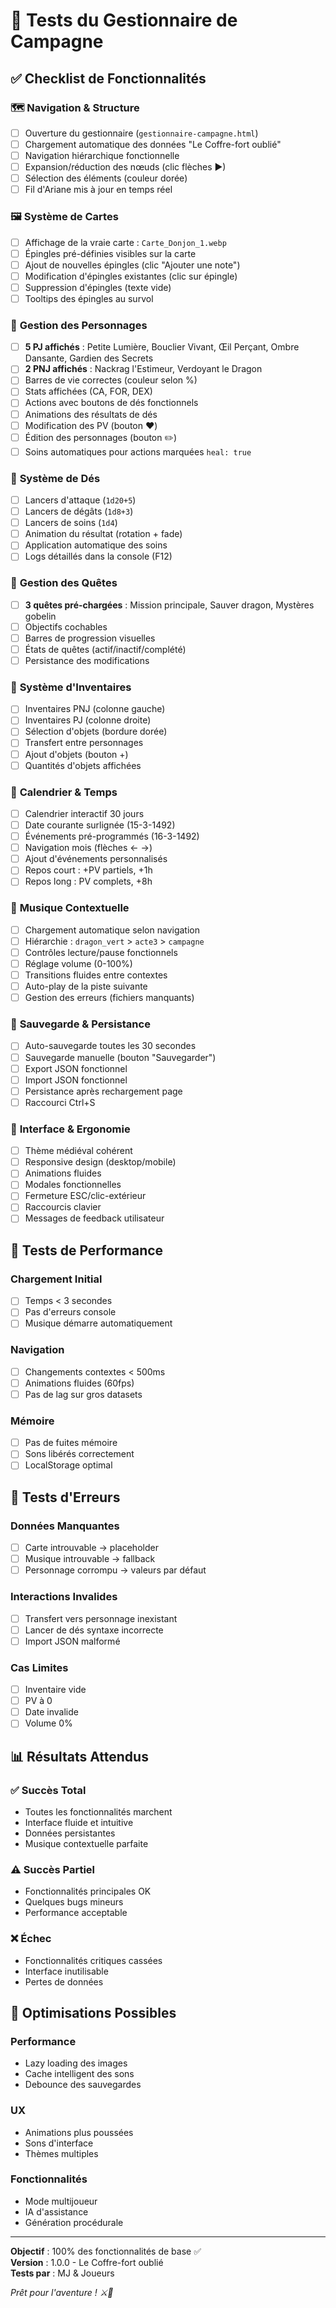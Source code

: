 # 🧪 Tests du Gestionnaire de Campagne

## ✅ Checklist de Fonctionnalités

### 🗺️ **Navigation & Structure**
- [ ] Ouverture du gestionnaire (`gestionnaire-campagne.html`)
- [ ] Chargement automatique des données "Le Coffre-fort oublié" 
- [ ] Navigation hiérarchique fonctionnelle
- [ ] Expansion/réduction des nœuds (clic flèches ▶)
- [ ] Sélection des éléments (couleur dorée)
- [ ] Fil d'Ariane mis à jour en temps réel

### 🖼️ **Système de Cartes**
- [ ] Affichage de la vraie carte : `Carte_Donjon_1.webp`
- [ ] Épingles pré-définies visibles sur la carte
- [ ] Ajout de nouvelles épingles (clic "Ajouter une note")
- [ ] Modification d'épingles existantes (clic sur épingle)
- [ ] Suppression d'épingles (texte vide)
- [ ] Tooltips des épingles au survol

### 👥 **Gestion des Personnages**
- [ ] **5 PJ affichés** : Petite Lumière, Bouclier Vivant, Œil Perçant, Ombre Dansante, Gardien des Secrets
- [ ] **2 PNJ affichés** : Nackrag l'Estimeur, Verdoyant le Dragon
- [ ] Barres de vie correctes (couleur selon %)
- [ ] Stats affichées (CA, FOR, DEX)
- [ ] Actions avec boutons de dés fonctionnels
- [ ] Animations des résultats de dés
- [ ] Modification des PV (bouton ❤️)
- [ ] Édition des personnages (bouton ✏️)
- [ ] Soins automatiques pour actions marquées `heal: true`

### 🎲 **Système de Dés**
- [ ] Lancers d'attaque (`1d20+5`)
- [ ] Lancers de dégâts (`1d8+3`) 
- [ ] Lancers de soins (`1d4`)
- [ ] Animation du résultat (rotation + fade)
- [ ] Application automatique des soins
- [ ] Logs détaillés dans la console (F12)

### 📜 **Gestion des Quêtes**
- [ ] **3 quêtes pré-chargées** : Mission principale, Sauver dragon, Mystères gobelin
- [ ] Objectifs cochables 
- [ ] Barres de progression visuelles
- [ ] États de quêtes (actif/inactif/complété)
- [ ] Persistance des modifications

### 🎒 **Système d'Inventaires**
- [ ] Inventaires PNJ (colonne gauche)
- [ ] Inventaires PJ (colonne droite)
- [ ] Sélection d'objets (bordure dorée)
- [ ] Transfert entre personnages
- [ ] Ajout d'objets (bouton +)
- [ ] Quantités d'objets affichées

### 📅 **Calendrier & Temps**
- [ ] Calendrier interactif 30 jours
- [ ] Date courante surlignée (15-3-1492)
- [ ] Événements pré-programmés (16-3-1492)
- [ ] Navigation mois (flèches ← →)
- [ ] Ajout d'événements personnalisés
- [ ] Repos court : +PV partiels, +1h
- [ ] Repos long : PV complets, +8h

### 🎵 **Musique Contextuelle**
- [ ] Chargement automatique selon navigation
- [ ] Hiérarchie : `dragon_vert` > `acte3` > `campagne`
- [ ] Contrôles lecture/pause fonctionnels
- [ ] Réglage volume (0-100%)
- [ ] Transitions fluides entre contextes
- [ ] Auto-play de la piste suivante
- [ ] Gestion des erreurs (fichiers manquants)

### 💾 **Sauvegarde & Persistance**
- [ ] Auto-sauvegarde toutes les 30 secondes
- [ ] Sauvegarde manuelle (bouton "Sauvegarder")
- [ ] Export JSON fonctionnel
- [ ] Import JSON fonctionnel
- [ ] Persistance après rechargement page
- [ ] Raccourci Ctrl+S

### 🎨 **Interface & Ergonomie**
- [ ] Thème médiéval cohérent
- [ ] Responsive design (desktop/mobile)
- [ ] Animations fluides
- [ ] Modales fonctionnelles
- [ ] Fermeture ESC/clic-extérieur
- [ ] Raccourcis clavier
- [ ] Messages de feedback utilisateur

## 🔧 Tests de Performance

### Chargement Initial
- [ ] Temps < 3 secondes
- [ ] Pas d'erreurs console
- [ ] Musique démarre automatiquement

### Navigation
- [ ] Changements contextes < 500ms
- [ ] Animations fluides (60fps)
- [ ] Pas de lag sur gros datasets

### Mémoire
- [ ] Pas de fuites mémoire
- [ ] Sons libérés correctement
- [ ] LocalStorage optimal

## 🐛 Tests d'Erreurs

### Données Manquantes
- [ ] Carte introuvable → placeholder
- [ ] Musique introuvable → fallback
- [ ] Personnage corrompu → valeurs par défaut

### Interactions Invalides
- [ ] Transfert vers personnage inexistant
- [ ] Lancer de dés syntaxe incorrecte
- [ ] Import JSON malformé

### Cas Limites
- [ ] Inventaire vide
- [ ] PV à 0
- [ ] Date invalide
- [ ] Volume 0%

## 📊 Résultats Attendus

### ✅ Succès Total
- Toutes les fonctionnalités marchent
- Interface fluide et intuitive
- Données persistantes
- Musique contextuelle parfaite

### ⚠️ Succès Partiel
- Fonctionnalités principales OK
- Quelques bugs mineurs
- Performance acceptable

### ❌ Échec
- Fonctionnalités critiques cassées
- Interface inutilisable
- Pertes de données

## 🚀 Optimisations Possibles

### Performance
- Lazy loading des images
- Cache intelligent des sons
- Debounce des sauvegardes

### UX
- Animations plus poussées
- Sons d'interface
- Thèmes multiples

### Fonctionnalités
- Mode multijoueur
- IA d'assistance
- Génération procédurale

---

**Objectif** : 100% des fonctionnalités de base ✅  
**Version** : 1.0.0 - Le Coffre-fort oublié  
**Tests par** : MJ & Joueurs  

*Prêt pour l'aventure ! ⚔️🏰*